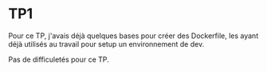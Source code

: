 # TP1

Pour ce TP, j'avais déjà quelques bases pour créer des Dockerfile, 
les ayant déjà utilisés au travail pour setup un environnement de dev.

Pas de difficuletés pour ce TP.

